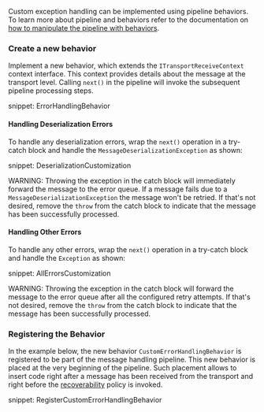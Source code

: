 Custom exception handling can be implemented using pipeline behaviors. To learn more about pipeline and behaviors refer to the documentation on [how to manipulate the pipeline with behaviors](/nservicebus/pipeline/manipulate-with-behaviors.md).

### Create a new behavior

Implement a new behavior, which extends the `ITransportReceiveContext` context interface. This context provides details about the message at the transport level. Calling `next()` in the pipeline will invoke the subsequent pipeline processing steps.

snippet: ErrorHandlingBehavior

#### Handling Deserialization Errors

To handle any deserialization errors, wrap the `next()` operation in a try-catch block and handle the `MessageDeserializationException` as shown:

snippet: DeserializationCustomization

WARNING: Throwing the exception in the catch block will immediately forward the message to the error queue. If a message fails due to a `MessageDeserializationException` the message won't be retried. If that's not desired, remove the `throw` from the catch block to indicate that the message has been successfully processed.

#### Handling Other Errors

To handle any other errors, wrap the `next()` operation in a try-catch block and handle the `Exception` as shown:

snippet: AllErrorsCustomization

WARNING: Throwing the exception in the catch block will forward the message to the error queue after all the configured retry attempts. If that's not desired, remove the `throw` from the catch block to indicate that the message has been successfully processed.

### Registering the Behavior

In the example below, the new behavior `CustomErrorHandlingBehavior` is registered to be part of the message handling pipeline. This new behavior is placed at the very beginning of the pipeline. Such placement allows to insert code right after a message has been received from the transport and right before the [recoverability](/nservicebus/recoverability/) policy is invoked.

snippet: RegisterCustomErrorHandlingBehavior

